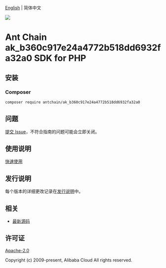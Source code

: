 [English](README.md) | 简体中文

![](https://aliyunsdk-pages.alicdn.com/icons/AlibabaCloud.svg)

# Ant Chain ak_b360c917e24a4772b518dd6932fa32a0 SDK for PHP

## 安装

### Composer

```bash
composer require antchain/ak_b360c917e24a4772b518dd6932fa32a0
```

## 问题

[提交 Issue](https://github.com/alipay/antchain-openapi-prod-sdk/issues/new)，不符合指南的问题可能会立即关闭。

## 使用说明

[快速使用](https://github.com/alipay/antchain-openapi-prod-sdk)

## 发行说明

每个版本的详细更改记录在[发行说明](./ChangeLog.txt)中。

## 相关

* [最新源码](https://github.com/antchain-openapi-sdk-php)

## 许可证

[Apache-2.0](http://www.apache.org/licenses/LICENSE-2.0)

Copyright (c) 2009-present, Alibaba Cloud All rights reserved.
